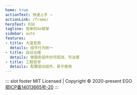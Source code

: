 ```yaml
---
home: true
actionText: 快速上手 →
actionLink: /frame/
heroText: EGO
tagline: 简单的Go框架
sidebar: auto
features:
- title: 大道至简
  details: 组件行为统一
- title: 自动治理
  details: 微服务组件的可观测、可治理
- title: 工程哲学
  details: 配置驱动组件，易于使用
---
```



::: slot footer
MIT Licensed | Copyright © 2020-present EGO <br/>
[鄂ICP备14013665号-20](https://beian.miit.gov.cn/)
:::

